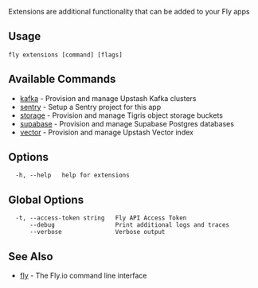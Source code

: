Extensions are additional functionality that can be added to your Fly apps

## Usage
~~~
fly extensions [command] [flags]
~~~

## Available Commands
* [kafka](/docs/flyctl/extensions-kafka/)	 - Provision and manage Upstash Kafka clusters
* [sentry](/docs/flyctl/extensions-sentry/)	 - Setup a Sentry project for this app
* [storage](/docs/flyctl/extensions-storage/)	 - Provision and manage Tigris object storage buckets
* [supabase](/docs/flyctl/extensions-supabase/)	 - Provision and manage Supabase Postgres databases
* [vector](/docs/flyctl/extensions-vector/)	 - Provision and manage Upstash Vector index

## Options

~~~
  -h, --help   help for extensions
~~~

## Global Options

~~~
  -t, --access-token string   Fly API Access Token
      --debug                 Print additional logs and traces
      --verbose               Verbose output
~~~

## See Also

* [fly](/docs/flyctl/help/)	 - The Fly.io command line interface


